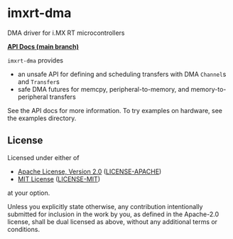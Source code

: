 imxrt-dma
=========

DMA driver for i.MX RT microcontrollers

**[API Docs (main branch)][main-api-docs]**

[main-api-docs]: https://imxrt-rs.github.io/imxrt-dma/

`imxrt-dma` provides

- an unsafe API for defining and scheduling transfers with DMA `Channel`s
  and `Transfer`s
- safe DMA futures for memcpy, peripheral-to-memory, and memory-to-peripheral
  transfers

See the API docs for more information. To try examples on hardware, see the
examples directory.

License
-------

Licensed under either of

- [Apache License, Version 2.0](http://www.apache.org/licenses/LICENSE-2.0) ([LICENSE-APACHE](./LICENSE-APACHE))
- [MIT License](http://opensource.org/licenses/MIT) ([LICENSE-MIT](./LICENSE-MIT))

at your option.

Unless you explicitly state otherwise, any contribution intentionally submitted
for inclusion in the work by you, as defined in the Apache-2.0 license, shall be
dual licensed as above, without any additional terms or conditions.
